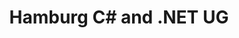 ---
title: Hamburg C# and .NET UG
start_time: "18:00"
event_url: "http://www.meetup.com/django-hh/events/225554803/"
---